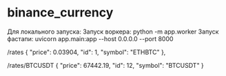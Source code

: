 # binance_currency

Для локального запуска:
Запуск воркера: python -m app.worker
Запуск фастапи: uvicorn app.main:app --host 0.0.0.0 --port 8000

/rates
    {
        "price": 0.03904,
        "id": 1,
        "symbol": "ETHBTC"
    },

/rates/BTCUSDT
    {
        "price": 67442.19,
        "id": 12,
        "symbol": "BTCUSDT"
    }
